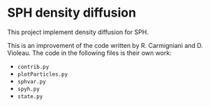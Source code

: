 # SPH density diffusion
This project implement density diffusion for SPH.

This is an improvement of the code written by R. Carmigniani and D. Violeau.
The code in the following files is their own work:

 - `contrib.py`
 - `plotParticles.py`
 - `sphvar.py`
 - `spyh.py`
 - `state.py`  
